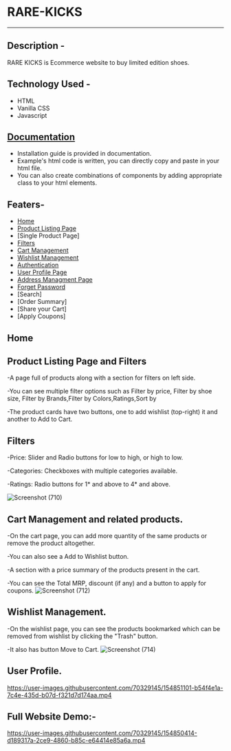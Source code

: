 # RARE-KICKS
<hr/>

## Description -

RARE KICKS is Ecommerce website to buy limited edition shoes.

## Technology Used -

- HTML
- Vanilla CSS
- Javascript

## [Documentation](https://rarekicks.netlify.app/)

- Installation guide is provided in documentation.
- Example's html code is written, you can directly copy and paste in your html file.
- You can also create combinations of components by adding appropriate class to your html elements.

## Featers-
- [Home](https://rarekicks.netlify.app/)
- [Product Listing Page](https://rarekicks.netlify.app/pages/product.html)
- [Single Product Page]
- [Filters](https://rarekicks.netlify.app/pages/product.html)
- [Cart Management](https://rarekicks.netlify.app/pages/cart.html)
- [Wishlist Management](https://rarekicks.netlify.app/pages/wishlist)
- [Authentication](https://rarekicks.netlify.app/pages/signup.html)
- [User Profile Page](https://rarekicks.netlify.app/pages/account.html)
- [Address Managment Page](https://rarekicks.netlify.app/pages/account.html)
- [Forget Password](https://rarekicks.netlify.app/pages/forgot-password.html)
- [Search]
- [Order Summary]
- [Share your Cart]
- [Apply Coupons]

## Home
## Product Listing Page and Filters
-A page full of products along with a section for filters on left side.

-You can see multiple filter options such as Filter by price, Filter by shoe size, Filter by Brands,Filter by Colors,Ratings,Sort by

-The product cards have two buttons, one to add wishlist (top-right) it and another to Add to Cart.

## Filters
-Price: Slider and Radio buttons for low to high, or high to low.

-Categories: Checkboxes with multiple categories available.

-Ratings: Radio buttons for 1* and above to 4* and above.

![Screenshot (710)](https://user-images.githubusercontent.com/70329145/154850763-70fd6dbe-08de-4b1c-bfbe-3989008f1ad5.png)

## Cart Management and related products.
-On the cart page, you can add more quantity of the same products or remove the product altogether.

-You can also see a Add to Wishlist button.

-A section with a price summary of the products present in the cart.

-You can see the Total MRP, discount (if any) and a button to apply for coupons.
![Screenshot (712)](https://user-images.githubusercontent.com/70329145/154850899-85b5f84e-21b4-4c3e-91e3-9032fabf4ba5.png)

## Wishlist Management.

-On the wishlist page, you can see the products bookmarked which can be removed from wishlist by clicking the "Trash" button. 

-It also has button Move to Cart.
![Screenshot (714)](https://user-images.githubusercontent.com/70329145/154850994-08d1e21d-f5b2-4aea-a39f-901fb766ffc0.png)

## User Profile.

https://user-images.githubusercontent.com/70329145/154851101-b54f4e1a-7c4e-435d-b07d-f321d7d174aa.mp4

## Full Website Demo:-

https://user-images.githubusercontent.com/70329145/154850414-d189317a-2ce9-4860-b85c-e64414e85a6a.mp4



